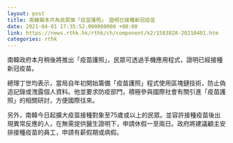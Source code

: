 ```yaml
---
layout: post
title: 南韓擬本月為民眾推「疫苗護照」　證明已接種新冠疫苗
date: 2021-04-01 17:35:52.000000000 +08:00
link: https://news.rthk.hk/rthk/ch/component/k2/1583828-20210401.htm
categories: rthk
---
```


南韓政府本月稍後將推出「疫苗護照」，民眾可透過手機應用程式，證明已經接種新冠疫苗。

總理丁世均表示，當局自年初開始籌備「疫苗護照」程式使用區塊鏈技術，防止偽造記錄或洩露個人資料。他並要求防疫部門，積極參與國際社會有關引進「疫苗護照」的相關研討，方便國際往來。

另外，南韓今日起擴大疫苗接種對象至75歲或以上的民眾。並容許接種疫苗後出現異常反應的人，在無需提供醫生證明下，申請休假一至兩日。政府將建議顧主安排接種疫苗的員工，申請有薪假期或病假。
